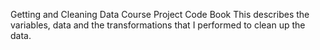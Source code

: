 Getting and Cleaning Data Course Project Code Book
This describes the variables, data and the transformations that I performed to clean up the data.
